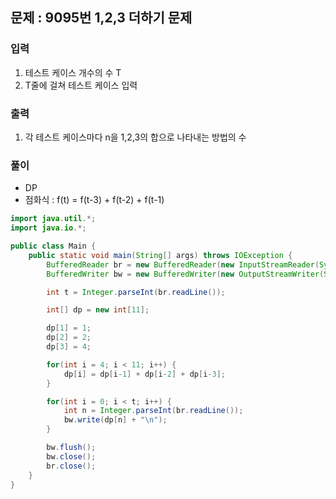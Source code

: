 ## 문제 : 9095번 1,2,3 더하기 문제 

### 입력
1. 테스트 케이스 개수의 수 T
2. T줄에 걸쳐 테스트 케이스 입력 

### 출력
1. 각 테스트 케이스마다 n을 1,2,3의 합으로 나타내는 방법의 수

### 풀이 
- DP
- 점화식 : f(t) = f(t-3) + f(t-2) + f(t-1)

```java
import java.util.*;
import java.io.*;

public class Main {
    public static void main(String[] args) throws IOException {
        BufferedReader br = new BufferedReader(new InputStreamReader(System.in));
        BufferedWriter bw = new BufferedWriter(new OutputStreamWriter(System.out));

        int t = Integer.parseInt(br.readLine());

        int[] dp = new int[11];

        dp[1] = 1;
        dp[2] = 2;
        dp[3] = 4;

        for(int i = 4; i < 11; i++) {
            dp[i] = dp[i-1] + dp[i-2] + dp[i-3];
        }

        for(int i = 0; i < t; i++) {
            int n = Integer.parseInt(br.readLine());
            bw.write(dp[n] + "\n");
        }

        bw.flush();
        bw.close();
        br.close();
    }
}
```